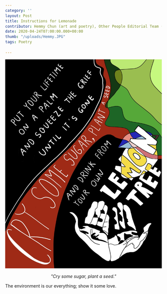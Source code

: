 ```yaml
---
category: ''
layout: Post
title: Instructions for Lemonade
contributor: Hemmy Chun (art and poetry), Other People Editorial Team (caption)
date: 2020-04-24T07:00:00.000+00:00
thumb: "/uploads/Hemmy.JPG"
tags: Poetry

---
```

![](/uploads/Hemmy.JPG)

<center><i>"Cry some sugar, plant a seed."</i></center>

The environment is our everything; show it some love.